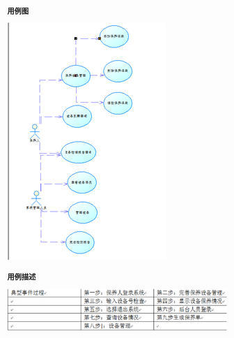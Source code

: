 
### 用例图
![](https://github.com/liu09143720/MIS/blob/master/UseCase/UseCase.png)
### 用例描述
![](https://github.com/liu09143720/MIS/blob/master/UseCase/CaseDescribe.png)
